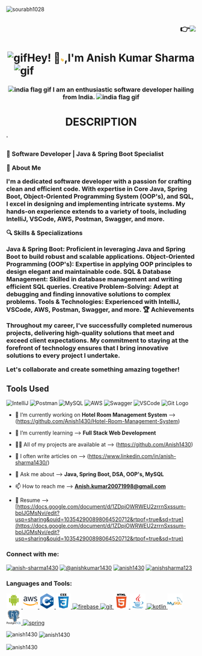 <p align="left"> <img src="https://komarev.com/ghpvc/?username=sourabh1028&label=Profile%20views&color=0e75b6&style=flat" alt="sourabh1028" /> </p>
<h2 align="right">👉<a href="https://drive.google.com/file/d/1eVg_dLvRAvolCeEk3h2YqQr4Nrstxcel/view?usp=drive_link"><img width="100"src="https://encrypted-tbn0.gstatic.com/images?q=tbn:ANd9GcTB4UElvOe_MgXaCy-Ot2OAxvihSy_W2TisPg&usqp=CAU"> </a></h2>
<h1 align="center"> <img alt="gif" height="30" src="https://media2.giphy.com/media/v1.Y2lkPTc5MGI3NjExNzFiNjMzOTBiYzUyOGFmNTVlZDFmMmI0ZDE3NGE5ZjA3YWZiMDYxMSZjdD1n/LtiTOVzhzvGuXaea2m/giphy.gif">Hey! 👋<img src="https://raw.githubusercontent.com/ABSphreak/ABSphreak/master/gifs/Hi.gif" width="10px" />,I'm Anish Kumar Sharma <img alt="gif" height="30" src="https://media2.giphy.com/media/v1.Y2lkPTc5MGI3NjExNzFiNjMzOTBiYzUyOGFmNTVlZDFmMmI0ZDE3NGE5ZjA3YWZiMDYxMSZjdD1n/LtiTOVzhzvGuXaea2m/giphy.gif">
<img width="80%" align="center" height="1" src="./assets/bar.gif" /></h1>

<h3 align="center"> <img alt="india flag gif" height="30" src="https://media3.giphy.com/media/9Gnbm29r7ftUA/200w.webp?cid=ecf05e473za3p49dhmp93wv3n7teyh3wcpip91uh83ll8x4w&rid=200w.webp&ct=g"> I am an enthusiastic software developer hailing from India.
<img alt="india flag gif" height="30" src="https://media3.giphy.com/media/9Gnbm29r7ftUA/200w.webp?cid=ecf05e473za3p49dhmp93wv3n7teyh3wcpip91uh83ll8x4w&rid=200w.webp&ct=g">
</h3>

   <center>

  # DESCRIPTION

</center>
'
<h3> 🚀 Software Developer | Java & Spring Boot Specialist


🌟 About Me

I'm a dedicated software developer with a passion for crafting clean and efficient code. With expertise in Core Java, Spring Boot, Object-Oriented Programming System (OOP's), and SQL, I excel in designing and implementing intricate systems. My hands-on experience extends to a variety of tools, including IntelliJ, VSCode, AWS, Postman, Swagger, and more.

🔍 Skills & Specializations

Java & Spring Boot: Proficient in leveraging Java and Spring Boot to build robust and scalable applications.
Object-Oriented Programming (OOP's): Expertise in applying OOP principles to design elegant and maintainable code.
SQL & Database Management: Skilled in database management and writing efficient SQL queries.
Creative Problem-Solving: Adept at debugging and finding innovative solutions to complex problems.
Tools & Technologies: Experienced with IntelliJ, VSCode, AWS, Postman, Swagger, and more.
🏆 Achievements

Throughout my career, I've successfully completed numerous projects, delivering high-quality solutions that meet and exceed client expectations. My commitment to staying at the forefront of technology ensures that I bring innovative solutions to every project I undertake.

Let's collaborate and create something amazing together!</h3>


<h2>Tools Used</h2>

<p> 
  <img alt="IntelliJ" height="80" src="https://upload.wikimedia.org/wikipedia/commons/thumb/9/9c/IntelliJ_IDEA_Icon.svg/1200px-IntelliJ_IDEA_Icon.svg.png">
  <img alt="Postman" height="80" src="https://yt3.googleusercontent.com/X-rhKMndFm9hT9wIaJns1StBfGbFdLTkAROwm4UZ3n9ucrBky5CFIeeZhSszFXBgQjItzCD0SA=s900-c-k-c0x00ffffff-no-rj">
  <img alt="MySQL" height="80" src="https://static.techspot.com/images2/downloads/topdownload/2020/01/2020-01-28-ts3_thumbs-c3e.png">
  <img alt="AWS" height="80"width="130" src="https://encrypted-tbn0.gstatic.com/images?q=tbn:ANd9GcTzHh7PNuA9yT-5EmSjEgAgWIS75qns2X5RgQ&usqp=CAU">
  <img alt="Swagger" height="80" src="https://static1.smartbear.co/swagger/media/blog/swagger-editor-blog_575x300.png?ext=.png">
  <img alt="VSCode"  height="80" src="https://blog.cloudanalogy.com/wp-content/uploads/2020/03/vsc-01.jpg">
  <img alt="Git Logo" height="80" width="120" src="https://encrypted-tbn0.gstatic.com/images?q=tbn:ANd9GcRrNey0NJUuet7oxT37OiO795Ldq9G_wpGEaw&usqp=CAU">


 

- 🔭 I’m currently working on **Hotel Room Management System** --> (https://github.com/Anish1430/Hotel-Room-Management-System)

- 🌱 I’m currently learning --> **Full Stack Web Development**

- 👨‍💻 All of my projects are available at --> (https://github.com/Anish1430)

- 📝 I often write articles on --> (https://www.linkedin.com/in/anish-sharma1430/)

- 💬 Ask me about --> **Java, Spring Boot, DSA, OOP's, MySQL**

- 📫 How to reach me --> **Anish.kumar20071998@gmail.com**

- 📄 Resume --> [https://docs.google.com/document/d/1ZDpjOWRWEU2zrrnSxssum-bplJGMsNvi/edit?usp=sharing&ouid=103542900898064520712&rtpof=true&sd=true](https://docs.google.com/document/d/1ZDpjOWRWEU2zrrnSxssum-bplJGMsNvi/edit?usp=sharing&ouid=103542900898064520712&rtpof=true&sd=true)

<h3 align="left">Connect with me:</h3>
<p align="left">
<a href="https://linkedin.com/in/anish-sharma1430" target="blank"><img align="center" src="https://raw.githubusercontent.com/rahuldkjain/github-profile-readme-generator/master/src/images/icons/Social/linked-in-alt.svg" alt="anish-sharma1430" height="30" width="40" /></a>
<a href="https://www.hackerrank.com/@anishkumar1430" target="blank"><img align="center" src="https://raw.githubusercontent.com/rahuldkjain/github-profile-readme-generator/master/src/images/icons/Social/hackerrank.svg" alt="@anishkumar1430" height="30" width="40" /></a>
<a href="https://www.leetcode.com/anish1430" target="blank"><img align="center" src="https://raw.githubusercontent.com/rahuldkjain/github-profile-readme-generator/master/src/images/icons/Social/leet-code.svg" alt="anish1430" height="30" width="40" /></a>
<a href="https://auth.geeksforgeeks.org/user/anishsharma123" target="blank"><img align="center" src="https://raw.githubusercontent.com/rahuldkjain/github-profile-readme-generator/master/src/images/icons/Social/geeks-for-geeks.svg" alt="anishsharma123" height="30" width="40" /></a>
</p>


<h3 align="left">Languages and Tools:</h3>


<p align="left"> <a href="https://developer.android.com" target="_blank" rel="noreferrer"> <img src="https://raw.githubusercontent.com/devicons/devicon/master/icons/android/android-original-wordmark.svg" alt="android" width="40" height="40"/> </a> <a href="https://aws.amazon.com" target="_blank" rel="noreferrer"> <img src="https://raw.githubusercontent.com/devicons/devicon/master/icons/amazonwebservices/amazonwebservices-original-wordmark.svg" alt="aws" width="40" height="40"/> </a> <a href="https://www.w3schools.com/cpp/" target="_blank" rel="noreferrer"> <img src="https://raw.githubusercontent.com/devicons/devicon/master/icons/cplusplus/cplusplus-original.svg" alt="cplusplus" width="40" height="40"/> </a> <a href="https://www.w3schools.com/css/" target="_blank" rel="noreferrer"> <img src="https://raw.githubusercontent.com/devicons/devicon/master/icons/css3/css3-original-wordmark.svg" alt="css3" width="40" height="40"/> </a> <a href="https://firebase.google.com/" target="_blank" rel="noreferrer"> <img src="https://www.vectorlogo.zone/logos/firebase/firebase-icon.svg" alt="firebase" width="40" height="40"/> </a> <a href="https://git-scm.com/" target="_blank" rel="noreferrer"> <img src="https://www.vectorlogo.zone/logos/git-scm/git-scm-icon.svg" alt="git" width="40" height="40"/> </a> <a href="https://www.w3.org/html/" target="_blank" rel="noreferrer"> <img src="https://raw.githubusercontent.com/devicons/devicon/master/icons/html5/html5-original-wordmark.svg" alt="html5" width="40" height="40"/> </a> <a href="https://www.java.com" target="_blank" rel="noreferrer"> <img src="https://raw.githubusercontent.com/devicons/devicon/master/icons/java/java-original.svg" alt="java" width="40" height="40"/> </a> <a href="https://kotlinlang.org" target="_blank" rel="noreferrer"> <img src="https://www.vectorlogo.zone/logos/kotlinlang/kotlinlang-icon.svg" alt="kotlin" width="40" height="40"/> </a> <a href="https://www.mysql.com/" target="_blank" rel="noreferrer"> <img src="https://raw.githubusercontent.com/devicons/devicon/master/icons/mysql/mysql-original-wordmark.svg" alt="mysql" width="40" height="40"/> </a> <a href="https://www.postgresql.org" target="_blank" rel="noreferrer"> <img src="https://raw.githubusercontent.com/devicons/devicon/master/icons/postgresql/postgresql-original-wordmark.svg" alt="postgresql" width="40" height="40"/> </a> <a href="https://spring.io/" target="_blank" rel="noreferrer"> <img src="https://www.vectorlogo.zone/logos/springio/springio-icon.svg" alt="spring" width="40" height="40"/> </a> </p>

<p><img align="left" src="https://github-readme-stats.vercel.app/api/top-langs?username=anish1430&show_icons=true&theme=dark&locale=en&layout=compact" alt="anish1430" /></p>

<p>&nbsp;<img align="center" src="https://github-readme-stats.vercel.app/api?username=anish1430&show_icons=true&locale=en" alt="anish1430" /></p>

<p><img align="center" src="https://github-readme-streak-stats.herokuapp.com/?user=anish1430&" alt="anish1430" /></p>
